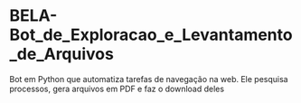 # BELA-Bot_de_Exploracao_e_Levantamento_de_Arquivos
 Bot em Python que automatiza tarefas de navegação na web. Ele pesquisa processos, gera arquivos em PDF e faz o download deles
